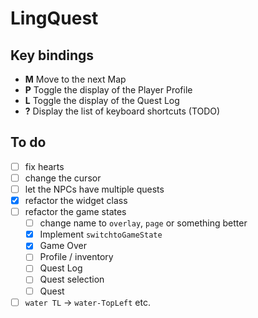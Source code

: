 # LingQuest

## Key bindings

- **M** Move to the next Map
- **P** Toggle the display of the Player Profile
- **L** Toggle the display of the Quest Log
- **?** Display the list of keyboard shortcuts (TODO)

## To do

- [ ] fix hearts
- [ ] change the cursor
- [ ] let the NPCs have multiple quests
- [x] refactor the widget class
- [ ] refactor the game states
  - [ ] change name to `overlay`, `page` or something better
  - [x] Implement `switchtoGameState`
  - [x] Game Over
  - [ ] Profile / inventory
  - [ ] Quest Log
  - [ ] Quest selection
  - [ ] Quest
- [ ] `water TL` -> `water-TopLeft` etc.

